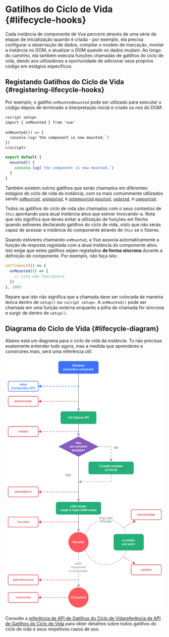 # Gatilhos do Ciclo de Vida {#lifecycle-hooks}

Cada instância de componente de Vue percorre através de uma série de etapas de inicialização quando é criada - por exemplo, ela precisa configurar a observação de dados, compilar o modelo de marcação, montar a instância no DOM, e atualizar o DOM quando os dados mudam. Ao longo do caminho, ela também executa funções chamadas de gatilhos do ciclo de vida, dando aos utilizadores a oportunidade de adicionar seus próprios código em estágios específicos.

## Registando Gatilhos do Ciclo de Vida {#registering-lifecycle-hooks}

Por exemplo, o gatilho <span class="composition-api">`onMounted`</span><span class="options-api">`mounted`</span> pode ser utilizado para executar o código depois de terminado a interpretação inicial e criado os nós do DOM:

<div class="composition-api">

```vue
<script setup>
import { onMounted } from 'vue'

onMounted(() => {
  console.log(`the component is now mounted.`)
})
</script>
```

</div>
<div class="options-api">

```js
export default {
  mounted() {
    console.log(`the component is now mounted.`)
  }
}
```

</div>

Também existem outros gatilhos que serão chamados em diferentes estágios do ciclo de vida da instância, com os mais comummente utilizados sendo <span class="composition-api">[`onMounted`](/api/composition-api-lifecycle#onmounted), [`onUpdated`](/api/composition-api-lifecycle#onupdated), e [`onUnmounted`](/api/composition-api-lifecycle#onunmounted).</span><span class="options-api">[`mounted`](/api/options-lifecycle#mounted), [`updated`](/api/options-lifecycle#updated), e [`unmounted`](/api/options-lifecycle#unmounted).</span>.

<div class="options-api">

Todos os gatilhos do ciclo de vida são chamados com o seus contextos de `this` apontando para atual instância ativa que estiver invocando-a. Nota que isto significa que deves evitar a utilização de funções em flecha quando estiveres declarando gatilhos do ciclo de vida, visto que não serás capaz de acessar a instância do componente através de `this` se o fizeres.

</div>

<div class="composition-api">

Quando estiveres chamando `onMounted`, a Vue associa automaticamente a função de resposta registada com a atual instância do componente ativo. Isto exige que estes gatilhos sejam registados **de forma síncrona** durante a definição de componente. Por exemplo, não faça isto:

```js
setTimeout(() => {
  onMounted(() => {
    // isto não funcionará.
  })
}, 100)
```

Repare que isto não significa que a chamada deve ser colocada de maneira léxica dentro de `setup()` ou `<script setup>`. A `onMounted()` pode ser chamada em uma função externa enquanto a pilha de chamada for síncrona e surgir de dentro de `setup()`.

</div>

## Diagrama do Ciclo de Vida {#lifecycle-diagram}

Abaixo está um diagrama para o ciclo de vida da instância. Tu não precisas exatamente entender tudo agora, mas a medida que aprenderes e construires mais, será uma referência útil.

![Diagrama do Ciclo de Vida do Componente](./images/lifecycle.png)

<!-- https://www.figma.com/file/Xw3UeNMOralY6NV7gSjWdS/Vue-Lifecycle -->

Consulte a <span class="composition-api">[referência de API de Gatilhos do Ciclo de Vida](/api/composition-api-lifecycle)</span><span class="options-api">[referência de API de Gatilhos do Ciclo de Vida](/api/options-lifecycle)</span> para obter detalhes sobre todos gatilhos do ciclo de vida e seus respetivos casos de uso.
